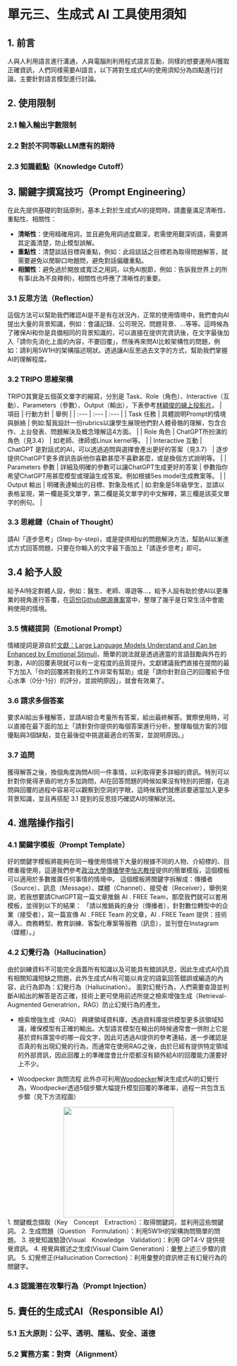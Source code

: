 # 單元三、生成式 AI 工具使用須知

## 1. 前言
人與人利用語言進行溝通，人與電腦則利用程式語言互動，同樣的想要運用AI獲取正確資訊，人們同樣需要AI語言，以下將對生成式AI的使用須知分為四點進行討論，主要針對語言模型進行討論。

## 2. 使用限制

### 2.1 輸入輸出字數限制

### 2.2 對於不同等級LLM應有的期待

### 2.3 知識截點（Knowledge Cutoff）

## 3. 關鍵字撰寫技巧（Prompt Engineering）
在此先提供基礎的對話原則，基本上對於生成式AI的提問時，請盡量滿足清晰性、重點性、相關性：
* **清晰性**：使用精確用詞，並且避免用詞過度艱深，若需使用艱深術語，需要將其定義清楚，防止模型誤解。
* **重點性**：清楚談話目標與重點，例如：此段談話之目標若為取得問題解答，就需要避免以閒聊口吻題問，避免對話偏離重點。
* **相關性**：避免過於開放或寬泛之用詞，以免AI脫節，例如：告訴我世界上的所有事(此為不良釋例)，相關性也呼應了清晰性的重要。

### 3.1 反思方法（Reflection）
這個方法可以幫助我們確認AI是不是有在狀況內，正常的使用情境中，我們會向AI提出大量的背景知識，例如：會議記錄、公司現況、問題背景、...等等。這時候為了確保AI和你是具備相同的背景知識的，可以直接在提供完資訊後，在文字最後加入「請你先消化上面的內容，不要回覆」，然後再來問AI比較架構性的問題，例如：請利用5W1H的架構描述現狀。透過讓AI反思過去文字的方式，幫助我們掌握AI的理解程度。

### 3.2 TRIPO 思維架構
TRIPO其實是五個英文單字的縮寫，分別是 Task、Role（角色）、Interactive（互動）、Parameters（參數）、Output（輸出），下表參考[林穎俊的線上投影片](https://gamma.app/public/AI-phh7i67cg4hx4qu?mode=doc)。
| 項目 | 行動方針 | 舉例 |
| :--- | :--- | :--- |
| Task 任務 | 具體說明Prompt的情境與脈絡 | 例如:幫我設計一份rubrics以讓學生展現他們對人體骨骼的理解，包含合作、上台發表、問題解決及概念理解這4方面。 |
| Role 角色 | ChatGPT所扮演的角色（見3.4） | 如老師、律師或Linux kernel等。 |
| Interactive 互動 | ChatGPT 是對話式的AI，可以透過追問與選擇會產出更好的答案（見3.7） | 逐步提供ChatGPT更多資訊告訴他你喜歡甚麼不喜歡甚麼，或是換個方式說明等。 |
| Parameters 參數 | 詳細及明確的參數可以讓ChatGPT生成更好的答案 | 參數指你希望ChatGPT用甚麼模型或理論生成答案。例如根據5es model生成教案等。 | 
| Output 輸出 | 明確表達輸出的目標、對象及格式 | 如:對象是5年級學生，並請以表格呈現，第一欄是英文單字，第二欄是英文單字的中文解釋，第三欄是該英文單字的例句。 |

### 3.3 思維鏈（Chain of Thought）
請AI「逐步思考」(Step-by-step)，或是提供相似的問題解決方法，幫助AI以漸進式方式回答問題，只要在你輸入的文字最下面加上「請逐步思考」即可。

## 3.4 給予人設
給予AI特定群體人設，例如：醫生、老師、導遊等...，給予人設有助於使AI以更專業的視角進行答覆，在[這份Github開源專案](https://github.com/PlexPt/awesome-chatgpt-prompts-zh)當中，整理了幾乎是日常生活中會能夠使用的情境。

### 3.5 情緒提詞（Emotional Prompt）
情緒提詞是源自於[文獻：Large Language Models Understand and Can be Enhanced by Emotional Stimuli](https://arxiv.org/abs/2307.11760)，簡單的說法就是透過適當的言語鼓勵與外在的刺激，AI的回覆表現就可以有一定程度的品質提升。文獻建議我們直接在提問的最下方加入「你的回覆將對我的工作非常有幫助」或是「請你針對自己的回覆給予信心水準（0分-1分）的評分，並說明原因」，就會有效果了。

### 3.6 請求多個答案
要求AI給出多種解答，並請AI綜合考量所有答案，給出最終解答。實際使用時，可以直接在最下面的加上「請針對你提供的每個答案進行分析，整理每個方案的3個優點與3個缺點，並在最後從中挑選最適合的答案，並說明原因。」

### 3.7 追問
獲得解答之後，換個角度詢問AI同一件事情，以利取得更多詳細的資訊。特別可以針對你覺得矛盾的地方多加詢問，AI在回答問題的時候如果沒有特別的把握，在追問與回覆的過程中容易可以觀察到空洞的字眼，這時候我們就應該要適當加入更多背景知識，並且再搭配 3.1 提到的反思技巧確認AI的理解狀況。
 

## 4. 進階操作指引

### 4.1 關鍵字模板（Prompt Template）
好的關鍵字模板將能夠在同一種使用情境下大量的根據不同的人物、介紹標的、目標重複使用，這邊我們參考[政治大學傳播學李怡志教授](https://comm.nccu.edu.tw/PageStaffing/Detail?fid=11123&id=3654)提供的簡單模版，這個模板可以適用於多數推廣任何事情的情境中。
這個模板將關鍵字拆解成：傳播者（Source）、訊息（Message）、媒體（Channel）、接受者（Receiver），舉例來說，若我想要請ChatGPT寫一篇文章推銷 AI . FREE Team，那麼我們就可以套用模板，並得到以下的結果：
「請以推銷員的身分（傳播者），針對數位轉型中的企業（接受者），寫一篇宣傳 AI . FREE Team 的文章，AI . FREE Team 提供：技術導入、商務轉型、教育訓練、客製化專案等服務（訊息），並刊登在Instagram（媒體）。」

### 4.2 幻覺行為（Hallucination）
由於訓練資料不可能完全涵蓋所有知識以及可能具有錯誤訊息，因此生成式AI仍具有相關知識短缺之問題，此外生成式AI有可能以肯定的語氣回答錯誤或編造的內容，此行為即為：幻覺行為（Hallucination）。
面對幻覺行為，人們需要查證並判斷AI給出的解答是否正確，技術上更可使用前述所提之檢索增強生成（Retrieval-Augmented Generatrion，RAG）防止幻覺行為的產生。
* 檢索增強生成（RAG）
興建領域資料庫，透過資料庫提供模型更多該領域知識，確保模型有正確的輸出。大型語言模型在輸出的時候通常會一併附上它是基於資料庫當中的哪一段文字，因此可透過AI提供的參考連結，進一步確認是否真的有出現幻覺的行為，而通常在使用RAG之後，由於已經有提供特定領域的外部資訊，因此回覆上的準確度會比什麼都沒有額外給AI的回覆能力還要好上不少。

* Woodpecker 詢問流程
此外亦可利用[Woodpecker](https://github.com/BradyFU/Woodpecker)解決生成式AI的幻覺行為，Woodpecker透過5個步驟大幅提升模型回覆的準確率，過程一共包含五步驟（見下方流程圖）
<div align=center>
<img src="https://github.com/BradyFU/Woodpecker/blob/main/assets/framework.png" height="250px">
</div>
    1. 關鍵概念擷取（Key　Concept　Extraction）：取得關鍵詞，並利用這些關鍵詞。
    2. 生成問題（Question　Formulation）：利用5W1H的架構詢問簡單的問題。
    3. 視覺知識驗證(Visual　Knowledge　Validation)：利用 GPT4-V 提供視覺資訊。
    4. 視覺與敘述之生成(Visual Claim Generation)：彙整上述三步驟的資訊。
    5. 幻覺修正(Hallucination Correction)：利用彙整的資訊修正有幻覺行為的關鍵字。

### 4.3 認識潛在攻擊行為（Prompt Injection）

## 5. 責任的生成式AI（Responsible AI）

### 5.1 五大原則：公平、透明、隱私、安全、道德

### 5.2 實務方案：對齊（Alignment）